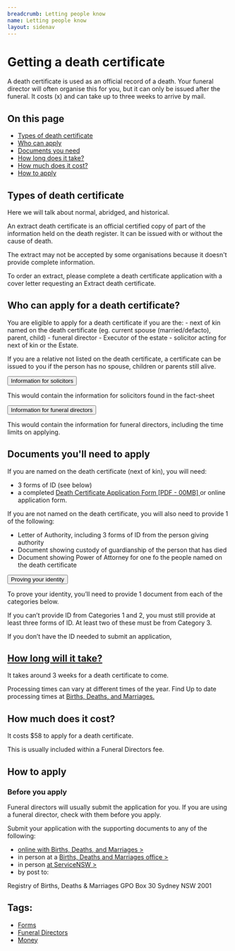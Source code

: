 ```yaml
---
breadcrumb: Letting people know
name: Letting people know
layout: sidenav
---
```


# Getting a death certificate 

A death certificate is used as an official record of a death. Your funeral director will often organise this for you, but it can only be issued after the funeral. It costs (x) and can take up to three weeks to arrive by mail. 

<nav class="au-inpage-nav-links" aria-label="in page navigation">
  <h2 class="au-inpage-nav-links__heading">On this page</h2>
  <ul class="au-link-list">
    <li><a href="#section1">Types of death certificate</a></li>
    <li><a href="#section2">Who can apply</a></li>
    <li><a href="#section3">Documents you need</a></li>    
    <li><a href="#section5">How long does it take?</a></li>
    <li><a href="#section6">How much does it cost?</a></li>
    <li><a href="#section7">How to apply</a></li>
  </ul>
</nav>

<h2 class="au-inpage-nav-section au-display-sm">
  <h2> Types of death certificate </h2>
  <a id="section1" class="au-inpage-nav-section-link" href="#section1"></a>
</h2>

Here we will talk about normal, abridged, and historical. 

<p> An extract death certificate is an official certified copy of part of the information held on the death register. It can be issued with or without the cause of death.</p>
        
<p> The extract may not be accepted by some organisations because it doesn't provide complete information. </p>

<p> To order an extract, please complete a death certificate application with a cover letter requesting an Extract death certificate. </p>

<h2 class="au-inpage-nav-section au-display-sm">
  <h2> Who can apply for a death certificate? </h2>
  <a id="section2" class="au-inpage-nav-section-link" href="#section2"></a>
</h2>
You are eligible to apply for a death certificate if you are the:
- next of kin named on the death certificate (eg. current spouse (married/defacto), parent, child)
- funeral director
- Executor of the estate
- solicitor acting for next of kin or the Estate.

If you are a relative not listed on the death certificate, a certificate can be issued to you if the person has no spouse, children or parents still alive.

<section class="au-accordion">
  <button class="au-accordion__title js-au-accordion au-accordion--closed" aria-controls="accordion-solicitors" aria-expanded="false" onclick="return AU.accordion.Toggle( this )">
    Information for solicitors
  </button>

  <div class="au-accordion__body au-accordion--closed" id="accordion-solicitors">
    <div class="au-accordion__body-wrapper">
    <p> This would contain the information for solicitors found in the fact-sheet </p>
    </div>
  </div>
</section>

<section class="au-accordion">
  <button class="au-accordion__title js-au-accordion au-accordion--closed" aria-controls="accordion-funeral-directors" aria-expanded="false" onclick="return AU.accordion.Toggle( this )">
    Information for funeral directors
  </button>

  <div class="au-accordion__body au-accordion--closed" id="accordion-funeral-directors">
    <div class="au-accordion__body-wrapper">
    <p> This would contain the information for funeral directors, including the time limits on applying. </p>
    </div>
  </div>
</section>


<h2 class="au-inpage-nav-section au-display-sm">
  <h2> Documents you'll need to apply</h2>
  <a id="section3" class="au-inpage-nav-section-link" href="#section3"></a>
</h2>

If you are named on the death certificate (next of kin), you will need: 
- 3 forms of ID (see below)
- a completed <a href ="https://www.bdm.nsw.gov.au/Documents/apply-for-death-certificate.pdf"> Death Certificate Application Form [PDF - 00MB] </a> or online application form. 

If you are not named on the death certificate, you will also need to provide 1 of the following: 
- Letter of Authority, including 3 forms of ID from the person giving authority 
- Document showing custody of guardianship of the person that has died 
- Document showing Power of Attorney for one fo the people named on the death certificate


<section class="au-accordion">
  <button class="au-accordion__title au-accordion--closed js-au-accordion" aria-controls="accordion-identity" aria-expanded="false" onclick="return AU.accordion.Toggle( this )">
    Proving your identity
  </button>

  <div class="au-accordion__body au-accordion--closed" id="accordion-identity">
    <div class="au-accordion__body-wrapper">
<p> To prove your identity, you’ll need to provide 1 document from each of the categories below.  </p>

<p>If you can’t provide ID from Categories 1 and 2, you must still provide at least three forms of ID. At least two of these must be from Category 3.
</p>

<p> If you don’t have the ID needed to submit an application, <a href="https://www.bdm.nsw.gov.au/Pages/contact-us/contact-us-bdm.aspx>contact Births, Deaths and Marriages </a> for advice. 
</p>

<h3> Category 1 </h3>
<p> Any one of the following: </p>
<ul>
<li> an Australian birth certificate </li>
<li> Australian citizen certificate </li>
<li> New Zealand citizen certificate and New Zealand passport </li>
<li> New Zealand birth certificate </li>
</ul>

<h3> Category 2 </h3>
<p> Any one of the following: </p>
<ul>
<li> Australian driver’s licence </li>
<li> Passport (Australian or other) </li>
<li> Australian firearms licence </li>
<li> Proof of age card </li>
</ul>

<h3> Category 3 </h3>
<p> Any one of the following: </p>
  <ul>
  <li> Medicare card </li>
<li> Centrelink or Department of Veterans Affairs card </li>
<li> Security/Crowd control licence </li>
  <li> ID card from University, TAFE or other tertiary education provider </li>
  </ul> 
    </div>
  </div>
</section>


<h2 class="au-inpage-nav-section au-display-sm">
  <h2> How long will it take?</h2>
  <a id="section7" class="au-inpage-nav-section-link" href="#section7"></a>
</h2>

It takes around 3 weeks for a death certificate to come. 

Processing times can vary at different times of the year. Find Up to date processing times at <a href="https://www.bdm.nsw.gov.au/Pages/about-us/processing-times.aspx"> Births, Deaths, and Marriages. </a>

<h2 class="au-inpage-nav-section au-display-sm">
  <h2> How much does it cost?</h2>
  <a id="section6" class="au-inpage-nav-section-link" href="#section6"></a>
</h2>
It costs $58 to apply for a death certificate. 

This is usually included within a Funeral Directors fee. 

<h2 class="au-inpage-nav-section au-display-sm">
  <h2> How to apply</h2>
  <a id="section7" class="au-inpage-nav-section-link" href="#section7"></a>
</h2>
<section class="au-callout">
     <h3 class="au-callout__heading au-callout__heading--sronly"> Before you apply</h3>
    <p>Funeral directors will usually submit the application for you. If you are using a funeral director, check with them before you apply. 
</p>
</section>


Submit your application with the supporting documents to any of the following: 
<ul> 
  <li> <a href ="https://onlineforms.bdm.nsw.gov.au/application/death_details">online with Births, Deaths, and Marriages > </a> </li>
  <li> in person at a <a href="https://www.bdm.nsw.gov.au/Pages/contact-us/registry-office-locations.aspx"> Births, Deaths and Marriages office > </a></li>
  <li> in person <a href="https://www.service.nsw.gov.au/service-centre"> at ServiceNSW > </a></li>
  <li> by post to: </li>
  </ul>
     Registry of Births, Deaths & Marriages
     GPO Box 30
     Sydney NSW 2001

<h2>Tags:</h2>
<ul class="au-tags">
  <li><a href="#">Forms</a></li>
  <li><a href="#">Funeral Directors</a></li>
  <li><a href="#">Money</a></li>
</ul>
